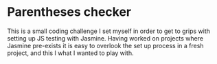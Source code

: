 # Parentheses checker

This is a small coding challenge I set myself in order to get to grips with setting up JS testing with Jasmine. Having worked on projects where Jasmine pre-exists it is easy to overlook the set up process in a fresh project, and this I what I wanted to play with.
